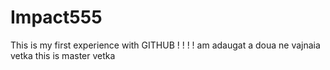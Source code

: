# Impact555
This is my first experience
with GITHUB
!
!
!
!
am adaugat
a doua ne vajnaia vetka
this is master vetka